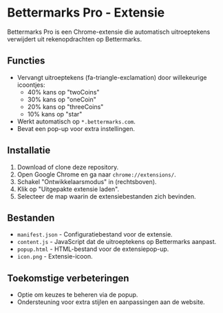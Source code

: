 # Bettermarks Pro - Extensie

Bettermarks Pro is een Chrome-extensie die automatisch uitroeptekens verwijdert uit rekenopdrachten op Bettermarks.

## Functies

- Vervangt uitroeptekens (fa-triangle-exclamation) door willekeurige icoontjes:
  - 40% kans op "twoCoins"
  - 30% kans op "oneCoin"
  - 20% kans op "threeCoins"
  - 10% kans op "star"
- Werkt automatisch op `*.bettermarks.com`.
- Bevat een pop-up voor extra instellingen.

## Installatie

1. Download of clone deze repository.
2. Open Google Chrome en ga naar `chrome://extensions/`.
3. Schakel "Ontwikkelaarsmodus" in (rechtsboven).
4. Klik op "Uitgepakte extensie laden".
5. Selecteer de map waarin de extensiebestanden zich bevinden.

## Bestanden

- `manifest.json` - Configuratiebestand voor de extensie.
- `content.js` - JavaScript dat de uitroeptekens op Bettermarks aanpast.
- `popup.html` - HTML-bestand voor de extensiepop-up.
- `icon.png` - Extensie-icoon.

## Toekomstige verbeteringen

- Optie om keuzes te beheren via de popup.
- Ondersteuning voor extra stijlen en aanpassingen aan de website.
